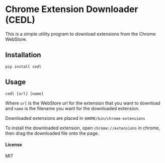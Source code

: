 # Chrome Extension Downloader (CEDL)

This is a simple utility program to download extensions from the Chrome WebStore.

## Installation
    pip install cedl


## Usage
    cedl [url] [name]

Where `url` is the WebStore url for the extension that you want to download and `name` is the filename you want for the downloaded extension.

Downloaded extensions are placed in `$HOME/bin/chrome-extensions`   

To install the downloaded extension, open `chrome://extensions` in chrome, then drag the downloaded file onto the page.

#### License

MIT